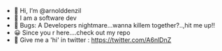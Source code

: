- 👋 Hi, I’m @arnolddenzil
- 👀 I am a software dev
- 🐞 Bugs: A Developers nightmare...wanna killem together?..,hit me up!!
- 😀 Since you r here....check out my repo
- 🦅 Give me a 'hi' in twitter : https://twitter.com/A6nlDnZ


<!---
arnolddenzil/arnolddenzil is a ✨ special ✨ repository because its `README.md` (this file) appears on your GitHub profile.
You can click the Preview link to take a look at your changes.
--->
